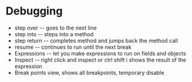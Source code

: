 # Debugging
- step over -- goes to the next line
- step into -- steps into a method
- step return -- completes method and jumps back the method call
- resume -- continues to run until the next break
- Expressions -- let you make expressions to run on fields and objects
- Inspect -- right click and inspect or ctrl shift i shows the result of the expression
- Break points view, shows all breakpoints, temporary disable 